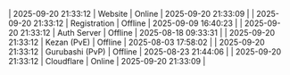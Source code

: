 | 2025-09-20 21:33:12 | Website | Online | 2025-09-20 21:33:09 |
| 2025-09-20 21:33:12 | Registration | Offline | 2025-09-09 16:40:23 |
| 2025-09-20 21:33:12 | Auth Server | Offline | 2025-08-18 09:33:31 |
| 2025-09-20 21:33:12 | Kezan (PvE) | Offline | 2025-08-03 17:58:02 |
| 2025-09-20 21:33:12 | Gurubashi (PvP) | Offline | 2025-08-23 21:44:06 |
| 2025-09-20 21:33:12 | Cloudflare | Online | 2025-09-20 21:33:09 |
